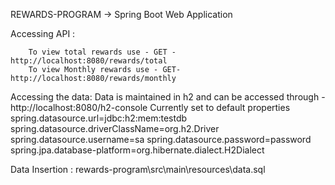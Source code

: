 
REWARDS-PROGRAM   ->  Spring Boot Web Application

Accessing API :

        To view total rewards use - GET -  http://localhost:8080/rewards/total
        To view Monthly rewards use - GET-  http://localhost:8080/rewards/monthly


Accessing the data: Data is maintained in h2 and can be accessed through - http://localhost:8080/h2-console
Currently set to default properties
spring.datasource.url=jdbc:h2:mem:testdb
spring.datasource.driverClassName=org.h2.Driver
spring.datasource.username=sa
spring.datasource.password=password
spring.jpa.database-platform=org.hibernate.dialect.H2Dialect

Data Insertion : rewards-program\src\main\resources\data.sql



